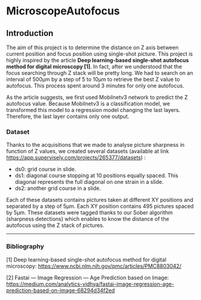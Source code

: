 # MicroscopeAutofocus

## Introduction

The aim of this project is to determine the distance on Z axis between current position and focus position using 
single-shot picture. This project is highly inspired by the article **Deep learning-based single-shot autofocus method 
for digital microscopy [1]**. In fact, after we understood that the focus searching through Z stack will be pretty long. We
had to search on an interval of 500µm by a step of 5 to 10µm to retrieve the best Z value to autofocus. This process 
spent around 3 minutes for only one autofocus.

As the article suggests, we first used Mobilnetv3 network to predict the Z autofocus value. Because Mobilnetv3 is a 
classification model, we transformed this model to a regression model changing the last layers. Therefore, the last 
layer contains only one output.

### Dataset

Thanks to the acquisitions that we made to analyse picture sharpness in function of Z values, we created several 
datasets (available at link https://app.supervisely.com/projects/265377/datasets) :
- ds0: grid course in slide.
- ds1: diagonal course stopping at 10 positions equally spaced. This diagonal represents the full diagonal on one strain 
in a slide. 
- ds2: another grid course in a slide.

Each of these datasets contains pictures taken at different XY positions and separated by a step of 5µm. Each XY 
position contains 495 pictures spaced by 5µm.
These datasets were tagged thanks to our Sober algorithm (sharpness detections) which enables to know the distance of 
the autofocus using the Z stack of pictures.












------------------

### Bibliography

[1] Deep learning-based single-shot autofocus method for digital microscopy: https://www.ncbi.nlm.nih.gov/pmc/articles/PMC8803042/

[2] Fastai — Image Regression — Age Prediction based on Image: https://medium.com/analytics-vidhya/fastai-image-regression-age-prediction-based-on-image-68294d34f2ed
